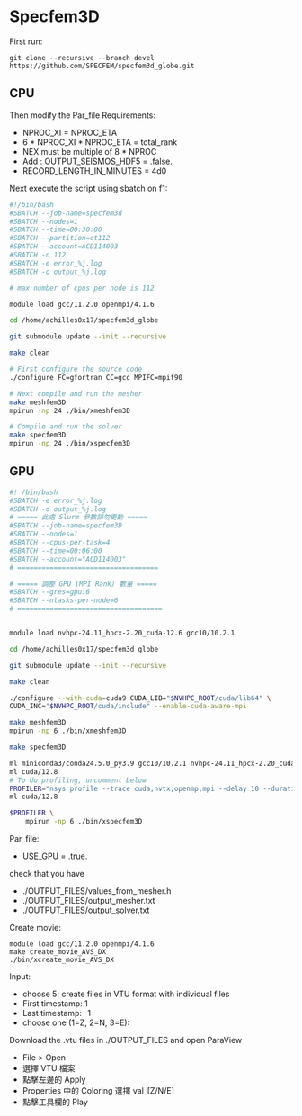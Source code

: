 # Specfem3D 

First run:
```
git clone --recursive --branch devel https://github.com/SPECFEM/specfem3d_globe.git
```
## CPU
Then modify the Par_file
Requirements:
- NPROC_XI = NPROC_ETA
- 6 * NPROC_XI * NPROC_ETA = total_rank
- NEX must be multiple of 8 * NPROC
- Add : OUTPUT_SEISMOS_HDF5	    = .false.
- RECORD_LENGTH_IN_MINUTES = 4d0

Next execute the script using sbatch on f1:
```sh
#!/bin/bash
#SBATCH --job-name=specfem3d
#SBATCH --nodes=1
#SBATCH --time=00:30:00
#SBATCH --partition=ct112
#SBATCH --account=ACD114003
#SBATCH -n 112
#SBATCH -e error_%j.log
#SBATCH -o output_%j.log

# max number of cpus per node is 112

module load gcc/11.2.0 openmpi/4.1.6

cd /home/achilles0x17/specfem3d_globe

git submodule update --init --recursive

make clean

# First configure the source code
./configure FC=gfortran CC=gcc MPIFC=mpif90

# Next compile and run the mesher
make meshfem3D
mpirun -np 24 ./bin/xmeshfem3D

# Compile and run the solver
make specfem3D
mpirun -np 24 ./bin/xspecfem3D
```
## GPU
```sh
#! /bin/bash
#SBATCH -e error_%j.log
#SBATCH -o output_%j.log
# ===== 此處 Slurm 參數請勿更動 =====
#SBATCH --job-name=specfem3D
#SBATCH --nodes=1
#SBATCH --cpus-per-task=4
#SBATCH --time=00:06:00
#SBATCH --account="ACD114003"
# ===================================

# ===== 調整 GPU (MPI Rank) 數量 =====
#SBATCH --gres=gpu:6
#SBATCH --ntasks-per-node=6
# ====================================


module load nvhpc-24.11_hpcx-2.20_cuda-12.6 gcc10/10.2.1

cd /home/achilles0x17/specfem3d_globe

git submodule update --init --recursive

make clean

./configure --with-cuda=cuda9 CUDA_LIB="$NVHPC_ROOT/cuda/lib64" \
CUDA_INC="$NVHPC_ROOT/cuda/include" --enable-cuda-aware-mpi

make meshfem3D
mpirun -np 6 ./bin/xmeshfem3D 

make specfem3D

ml miniconda3/conda24.5.0_py3.9 gcc10/10.2.1 nvhpc-24.11_hpcx-2.20_cuda-12.6
ml cuda/12.8
# To do profiling, uncomment below
PROFILER="nsys profile --trace cuda,nvtx,openmp,mpi --delay 10 --duration 10 --output specfem3D-profile-${SLURM_JOB_ID}.nsys-rep"
ml cuda/12.8

$PROFILER \
    mpirun -np 6 ./bin/xspecfem3D
```
Par_file:
- USE_GPU = .true.


check that you have  
- ./OUTPUT_FILES/values_from_mesher.h
- ./OUTPUT_FILES/output_mesher.txt
- ./OUTPUT_FILES/output_solver.txt

Create movie:
```
module load gcc/11.2.0 openmpi/4.1.6
make create_movie_AVS_DX
./bin/xcreate_movie_AVS_DX
```
Input: 
- choose 5:  create files in VTU format with individual files  
- First timestamp: 1  
- Last timestamp: -1  
- choose one (1=Z, 2=N, 3=E):  

Download the .vtu files in ./OUTPUT_FILES and open ParaView  
- File > Open
- 選擇 VTU 檔案
- 點擊左邊的 Apply
- Properties 中的 Coloring 選擇 val_[Z/N/E]
- 點擊工具欄的 Play



